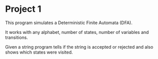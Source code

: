 # Project 1

This program simulates a Deterministic Finite Automata (DFA). 

It works with any alphabet, number of states, number of variables and transitions.

Given a string program tells if the string is accepted or rejected and also shows which states were visited. 